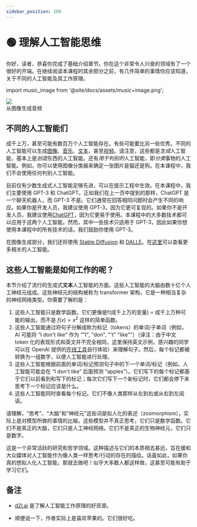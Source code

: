 ```yaml
---
sidebar_position: 200
---
```


# 🟢 理解人工智能思维

你好，读者，恭喜你完成了基础介绍章节。你在这个非常令人兴奋的领域有了一个很好的开端。在继续阅读本课程的其余部分之前，有几件简单的事情你应该知道，关于不同的人工智能及其工作原理。

import music_image from '@site/docs/assets/music+image.png';

<div style={{textAlign: 'center'}}>
  <img src={music_image} style={{width: "850px"}} />
</div>

<div style={{textAlign: 'center'}}>
  从图像生成音频
</div>

## 不同的人工智能们

成千上万，甚至可能有数百万个人工智能存在。有些可能要比另一些优秀。不同的人工智能可以生成[图像](https://openai.com/product/dall-e-2)、[音乐](https://google-research.github.io/seanet/musiclm/examples/)、[文本](https://platform.openai.com/playground)，甚至[视频](https://makeavideo.studio/)。请注意，这些都是*生成*人工智能，基本上是*创造*东西的人工智能。还有*用于判别的*人工智能，即*分类*事物的人工智能。例如，你可以使用图像分类器来确定一张图片是猫还是狗。在本课程中，我们不会使用任何判别人工智能。

目前仅有少数生成式人工智能足够先进，可以在提示工程中生效。在本课程中，我们主要使用 GPT-3 和 ChatGPT。正如我们在上一页中提到的那样，ChatGPT 是一个聊天机器人，而 GPT-3 不是。它们通常在回答相同问题时会产生不同的响应。如果你是开发人员，我建议使用 GPT-3，因为它更可复现的。如果你不是开发人员，我建议使用[ChatGPT](https://learnprompting.org/docs/category/%EF%B8%8F-image-prompting)，因为它更易于使用。本课程中的大多数技术都可以应用于这两个人工智能。然而，其中一些技术只适用于 GPT-3，因此如果你想使用本课程中的所有技术的话，我们鼓励你使用 GPT-3。

在图像生成部分，我们还将使用 [Stable Diffusion](https://beta.dreamstudio.ai/home) 和 [DALLE](https://openai.com/product/dall-e-2)。在[这里](https://learnprompting.org/docs/products#chatbots)可以查看更多相关的人工智能。


## 这些人工智能是如何工作的呢？

本节介绍了流行的生成式**文本**人工智能的方面。这些人工智能的大脑由数十亿个人工神经元组成。这些神经元的结构被称为 transformer 架构，它是一种相当复杂的神经网络类型。你需要了解的是：

1. 这些人工智能只是数学函数。它们更像是f(成千上万的变量) = 成千上万种可能的输出，而不是 $f(x) = x^2$ 这样的简单函数。
2. 这些人工智能通过将句子分解成称为标记（tokens）的单词/子单词（例如，AI 可能将 “I don't like” 作为 “"I", "don", "'t" "like"”）（译注：由于中文 token 化的表现形式和英文并不完全相同，这里保持英文示例，感兴趣的同学可以在 OpenAI 提供的[在线工具](https://platform.openai.com/tokenizer)自行体验）来理解句子。然后，每个标记都被转换为一组数字，以便人工智能进行处理。
3. 这些人工智能根据前面的单词/标记预测句子中的下一个单词/标记（例如，人工智能可能会在 “I don't like” 后面预测 “apples”）。它们写下的每个标记都基于它们以前看到和写下的标记；每次它们写下一个新标记时，它们都会停下来思考下一个标记应该是什么。
4. 这些人工智能同时查看每个标记。它们不像人类那样从左到右或从右到左阅读。

请理解，“思考”、“大脑”和“神经元”这些词是拟人化的表述（zoomorphism），实际上是对模型所做的事情的比喻。这些模型并不真正思考，它们只是数学函数。它们不是真正的大脑，它们只是人工神经网络。它们不是真正的生物神经元，它们只是数字。

这是一个非常活跃的研究和哲学领域。这种描述与它们的本质相去甚远，旨在缓和大众媒体对人工智能作为像人类一样思考/行动的存在的描绘。话虽如此，如果你真的想拟人化人工智能，那就去做吧！似乎大多数人都这样做，这甚至可能有助于学习它们。


## 备注

- [d2l.ai](https://www.d2l.ai) 是了解人工智能工作原理的好资源。

- 顺便说一下，作者实际上是喜欢苹果的。它们很好吃。
